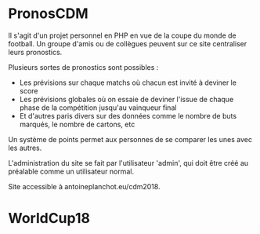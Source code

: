# PronosCDM
Il s'agit d'un projet personnel en PHP en vue de la coupe du monde de football. Un groupe d'amis ou de collègues peuvent sur ce site centraliser leurs pronostics.

Plusieurs sortes de pronostics sont possibles :
* Les prévisions sur chaque matchs où chacun est invité à deviner le score
* Les prévisions globales où on essaie de deviner l'issue de chaque phase de la compétition jusqu'au vainqueur final
* Et d'autres paris divers sur des données comme le nombre de buts marqués, le nombre de cartons, etc

Un système de points permet aux personnes de se comparer les unes avec les autres.

L'administration du site se fait par l'utilisateur 'admin', qui doit être créé au préalable comme un utilisateur normal.

Site accessible à antoineplanchot.eu/cdm2018.
# WorldCup18

